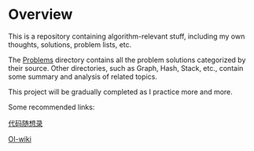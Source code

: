 # Overview
This is a repository containing algorithm-relevant stuff, including my own thoughts, solutions, problem lists, etc. 

The [Problems](./Problems/) directory contains all the problem solutions categorized by their source. Other directories, such as Graph, Hash, Stack, etc., contain some summary and analysis of related topics. 

This project will be gradually completed as I practice more and more.

Some recommended links:

[代码随想录](https://github.com/youngyangyang04/leetcode-master)

[OI-wiki](https://github.com/OI-wiki/OI-wiki)
